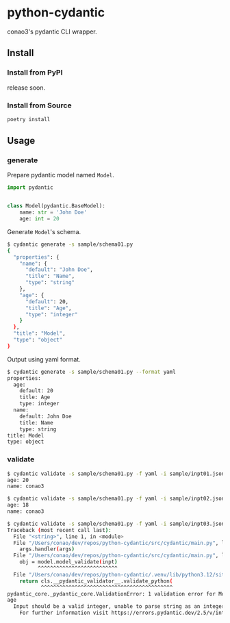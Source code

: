 # python-cydantic

conao3's pydantic CLI wrapper.

## Install

### Install from PyPI

release soon.

### Install from Source

```bash
poetry install
```

## Usage

### generate

Prepare pydantic model named `Model`.

```python
import pydantic


class Model(pydantic.BaseModel):
    name: str = 'John Doe'
    age: int = 20
```

Generate `Model`'s schema.

```bash
$ cydantic generate -s sample/schema01.py
{
  "properties": {
    "name": {
      "default": "John Doe",
      "title": "Name",
      "type": "string"
    },
    "age": {
      "default": 20,
      "title": "Age",
      "type": "integer"
    }
  },
  "title": "Model",
  "type": "object"
}
```

Output using yaml format.

```bash
$ cydantic generate -s sample/schema01.py --format yaml
properties:
  age:
    default: 20
    title: Age
    type: integer
  name:
    default: John Doe
    title: Name
    type: string
title: Model
type: object
```

### validate

```bash
$ cydantic validate -s sample/schema01.py -f yaml -i sample/inpt01.json
age: 20
name: conao3

$ cydantic validate -s sample/schema01.py -f yaml -i sample/inpt02.json
age: 18
name: conao3

$ cydantic validate -s sample/schema01.py -f yaml -i sample/inpt03.json
Traceback (most recent call last):
  File "<string>", line 1, in <module>
  File "/Users/conao/dev/repos/python-cydantic/src/cydantic/main.py", line 86, in main
    args.handler(args)
  File "/Users/conao/dev/repos/python-cydantic/src/cydantic/main.py", line 48, in command_validate
    obj = model.model_validate(inpt)
          ^^^^^^^^^^^^^^^^^^^^^^^^^^
  File "/Users/conao/dev/repos/python-cydantic/.venv/lib/python3.12/site-packages/pydantic/main.py", line 503, in model_validate
    return cls.__pydantic_validator__.validate_python(
           ^^^^^^^^^^^^^^^^^^^^^^^^^^^^^^^^^^^^^^^^^^^
pydantic_core._pydantic_core.ValidationError: 1 validation error for Model
age
  Input should be a valid integer, unable to parse string as an integer [type=int_parsing, input_value='Unknown', input_type=str]
    For further information visit https://errors.pydantic.dev/2.5/v/int_parsing
```
